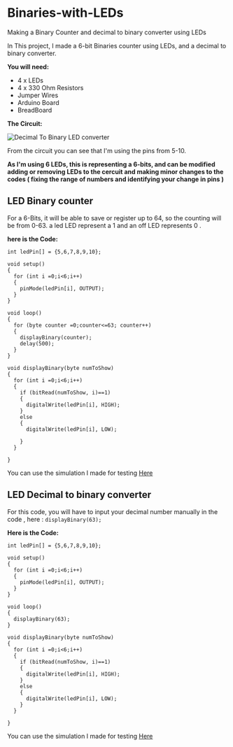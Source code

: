 # Binaries-with-LEDs
Making a Binary Counter and decimal to binary converter using LEDs

In This project, I made a 6-bit Binaries counter using LEDs, and a decimal to binary converter.

**You will need:**
* 4 x LEDs
* 4 x 330 Ohm Resistors
* Jumper Wires
* Arduino Board
* BreadBoard

**The Circuit:**

![Decimal To Binary LED converter](https://user-images.githubusercontent.com/109004035/184699726-3398f108-7f6f-4292-b2ce-afd864e953f1.png)

From the circuit you can see that I'm using the pins from 5-10.

**As I'm using 6 LEDs, this is representing a 6-bits, and can be modified adding or removing LEDs to the cercuit and making minor changes to the codes ( fixing the range of numbers and identifying your change in pins )**

## LED Binary counter

For a 6-Bits, it will be able to save or register up to 64, so the counting will be from 0-63.
a led LED represent a 1 and an off LED represents 0 . 

**here is the Code:**
```
int ledPin[] = {5,6,7,8,9,10};

void setup()
{
  for (int i =0;i<6;i++)
  {
    pinMode(ledPin[i], OUTPUT);
  }
}

void loop()
{
  for (byte counter =0;counter<=63; counter++)
  {
    displayBinary(counter);
    delay(500);
  }
}

void displayBinary(byte numToShow)
{
  for (int i =0;i<6;i++)
  {
    if (bitRead(numToShow, i)==1)
    {
      digitalWrite(ledPin[i], HIGH);
    }
    else
    {
      digitalWrite(ledPin[i], LOW);
     
    }
  }

}
```
You can use the simulation I made for testing [Here](https://www.tinkercad.com/things/iIddg7pFbi3-led-binary-counter/editel)
## LED Decimal to binary converter

For this code, you will have to input your decimal number manually in the code , here : `displayBinary(63);`

**Here is the Code:**
```
int ledPin[] = {5,6,7,8,9,10};

void setup()
{
  for (int i =0;i<6;i++)
  {
    pinMode(ledPin[i], OUTPUT);
  }
}

void loop()
{
  displayBinary(63);
}

void displayBinary(byte numToShow)
{
  for (int i =0;i<6;i++)
  {
    if (bitRead(numToShow, i)==1)
    {
      digitalWrite(ledPin[i], HIGH);
    }
    else
    {
      digitalWrite(ledPin[i], LOW);
    }
  }

}
```
You can use the simulation I made for testing [Here](https://www.tinkercad.com/things/8aIIds2xgAY-decimal-to-binary-led-converter/editel)
